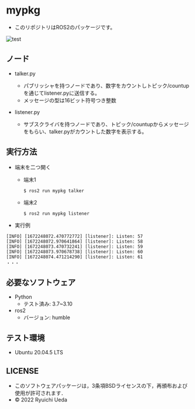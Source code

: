# mypkg
 * このリポジトリはROS2のパッケージです。

![test](https://github.com/NatsumaMatsunaga/mypkg/actions/workflows/test.yml/badge.svg)

 ## ノード
 * talker.py
   * パブリッシャを持つノードであり、数字をカウントしトピック/countupを通じてlistener.pyに送信する。
   * メッセージの型は16ビット符号つき整数

   
 * listener.py
   * サブスクライバを持つノードであり、トピック/countupからメッセージをもらい、talker.pyがカウントした数字を表示する。
 
 
 ## 実行方法
 * 端末を二つ開く
   * 端末1
   
      `` $ ros2 run mypkg talker ``
     
   * 端末2
   
      `` $ ros2 run mypkg listener ``
     
 * 実行例
 ``` 
 [INFO] [1672248072.470772772] [listener]: Listen: 57 
 [INFO] [1672248072.970641864] [listener]: Listen: 58 
 [INFO] [1672248073.470732241] [listener]: Listen: 59  
 [INFO] [1672248073.970678738] [listener]: Listen: 60     
 [INFO] [1672248074.471214290] [listener]: Listen: 61 
 ・・・
 ```
 
 ## 必要なソフトウェア
 * Python 
   * テスト済み: 3.7~3.10
 * ros2 
   * バージョン: humble
 
 ## テスト環境
 * Ubuntu 20.04.5 LTS
 
 ## LICENSE
 * このソフトウェアパッケージは，3条項BSDライセンスの下，再頒布および使用が許可されます．
 * © 2022 Ryuichi Ueda
